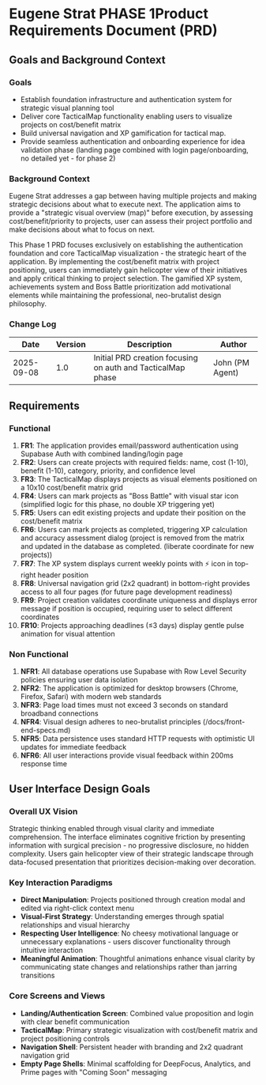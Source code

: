 # Eugene Strat PHASE 1Product Requirements Document (PRD)

## Goals and Background Context

### Goals

- Establish foundation infrastructure and authentication system for strategic visual planning tool
- Deliver core TacticalMap functionality enabling users to visualize projects on cost/benefit matrix 
- Build universal navigation and XP gamification for tactical map.
- Provide seamless authentication and onboarding experience for idea validation phase (landing page combined with login page/onboarding, no detailed yet - for phase 2)

### Background Context

Eugene Strat addresses a gap between having multiple projects and making strategic decisions about what to execute next. The application aims to provide a "strategic visual overview (map)" before execution, by assessing cost/benefit/priority to projects, user can assess their project portfolio and make decisions about what to focus on next.

This Phase 1 PRD focuses exclusively on establishing the authentication foundation and core TacticalMap visualization - the strategic heart of the application. By implementing the cost/benefit matrix with project positioning, users can immediately gain helicopter view of their initiatives and apply critical thinking to project selection. The gamified XP system, achievements system and Boss Battle prioritization add motivational elements while maintaining the professional, neo-brutalist design philosophy.

### Change Log

| Date | Version | Description | Author |
|------|---------|-------------|--------|
| 2025-09-08 | 1.0 | Initial PRD creation focusing on auth and TacticalMap phase | John (PM Agent) |

## Requirements

### Functional

1. **FR1**: The application provides email/password authentication using Supabase Auth with combined landing/login page
2. **FR2**: Users can create projects with required fields: name, cost (1-10), benefit (1-10), category, priority, and confidence level
3. **FR3**: The TacticalMap displays projects as visual elements positioned on a 10x10 cost/benefit matrix grid
4. **FR4**: Users can mark projects as "Boss Battle" with visual star icon (simplified logic for this phase, no double XP triggering yet)
5. **FR5**: Users can edit existing projects and update their position on the cost/benefit matrix
6. **FR6**: Users can mark projects as completed, triggering XP calculation and accuracy assessment dialog (project is removed from the matrix and updated in the database as completed. (liberate coordinate for new projects))
7. **FR7**: The XP system displays current weekly points with ⚡ icon in top-right header position
8. **FR8**: Universal navigation grid (2x2 quadrant) in bottom-right provides access to all four pages (for future page development readiness)
9. **FR9**: Project creation validates coordinate uniqueness and displays error message if position is occupied, requiring user to select different coordinates
10. **FR10**: Projects approaching deadlines (≤3 days) display gentle pulse animation for visual attention

### Non Functional

1. **NFR1**: All database operations use Supabase with Row Level Security policies ensuring user data isolation
2. **NFR2**: The application is optimized for desktop browsers (Chrome, Firefox, Safari) with modern web standards
3. **NFR3**: Page load times must not exceed 3 seconds on standard broadband connections  
4. **NFR4**: Visual design adheres to neo-brutalist principles (/docs/front-end-specs.md)
5. **NFR5**: Data persistence uses standard HTTP requests with optimistic UI updates for immediate feedback
6. **NFR6**: All user interactions provide visual feedback within 200ms response time


## User Interface Design Goals

### Overall UX Vision

Strategic thinking enabled through visual clarity and immediate comprehension. The interface eliminates cognitive friction by presenting information with surgical precision - no progressive disclosure, no hidden complexity. Users gain helicopter view of their strategic landscape through data-focused presentation that prioritizes decision-making over decoration.

### Key Interaction Paradigms

- **Direct Manipulation**: Projects positioned through creation modal and edited via right-click context menu
- **Visual-First Strategy**: Understanding emerges through spatial relationships and visual hierarchy
- **Respecting User Intelligence**: No cheesy motivational language or unnecessary explanations - users discover functionality through intuitive interaction
- **Meaningful Animation**: Thoughtful animations enhance visual clarity by communicating state changes and relationships rather than jarring transitions

### Core Screens and Views

- **Landing/Authentication Screen**: Combined value proposition and login with clear benefit communication
- **TacticalMap**: Primary strategic visualization with cost/benefit matrix and project positioning controls  
- **Navigation Shell**: Persistent header with branding and 2x2 quadrant navigation grid
- **Empty Page Shells**: Minimal scaffolding for DeepFocus, Analytics, and Prime pages with "Coming Soon" messaging

